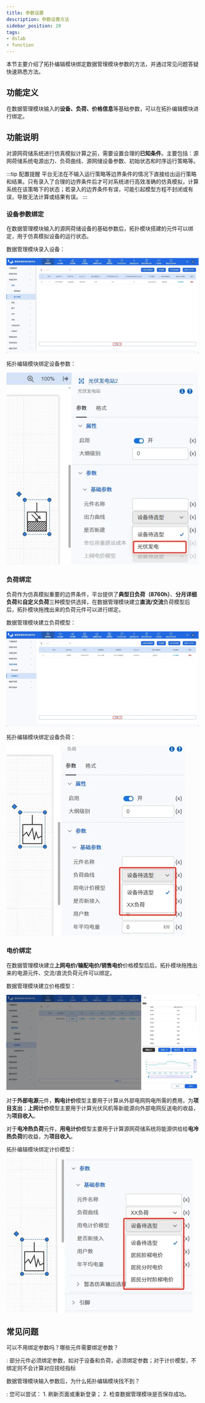 ```yaml
---
title: 参数设置
description: 参数设置方法
sidebar_position: 20
tags:
- dslab
- function
---
```


本节主要介绍了拓扑编辑模块绑定数据管理模块参数的方法，并通过常见问题答疑快速熟悉方法。

## 功能定义

在数据管理模块输入的**设备、负荷、价格信息**等基础参数，可以在拓扑编辑模块进行绑定。

## 功能说明

对源网荷储系统进行仿真模拟计算之前，需要设置合理的**已知条件**。主要包括：源网荷储系统电源出力、负荷曲线、源网储设备参数、初始状态和时序运行策略等。

:::tip 配置提醒
平台无法在不输入运行策略等边界条件的情况下直接给出运行策略和结果。只有录入了合理的边界条件后才可对系统进行高效准确的仿真模拟，计算系统在该策略下的状态；若录入的边界条件有误，可能引起模型方程不封闭或有误，导致无法计算或结果有误。
:::

### 设备参数绑定

在数据管理模块输入的源网荷储设备的基础参数后，拓扑模块搭建的元件可以绑定，用于仿真模拟设备的运行状态。

数据管理模块录入设备：

![数据管理模块录入设备](./device-new.png "数据管理模块录入设备")

拓扑编辑模块绑定设备参数：

![拓扑编辑模块绑定设备](./device.png "拓扑编辑模块绑定设备")

### 负荷绑定

负荷作为仿真模拟重要的边界条件，平台提供了**典型日负荷（8760h）**、**分月详细负荷**和**自定义负荷**三种模型供选择，在数据管理模块建立**直流/交流**负荷模型后后，拓扑模块拖拽出来的负荷元件可以进行绑定。

数据管理模块建立负荷模型：

![负荷](./loadnew.png "负荷")

拓扑编辑模块绑定设备负荷：

![绑定负荷](./load.png "绑定负荷")

### 电价绑定

在数据管理模块建立**上网电价/输配电价/销售电价**价格模型后后，拓扑模块拖拽出来的电源元件、交流/直流负荷元件可以绑定。

数据管理模块建立价格模型：

![电价](./price-timediff.png "电价")

对于**外部电源**元件，**购电计价**模型主要用于计算从外部电网购电所需的费用，为**项目支出**；**上网计价**模型主要用于计算光伏风机等新能源向外部电网反送电的收益，为**项目收入**。

对于**电冷热负荷**元件，**用电计价**模型主要用于计算源网荷储系统将能源供给给**电冷热负荷**的收益，为**项目收入**。

拓扑编辑模块绑定计价模型：

![绑定电价](./price.png "绑定电价")


## 常见问题


可以不用绑定参数吗？哪些元件需要绑定参数？

:
    部分元件必须绑定参数，如对于设备和负荷，必须绑定参数；对于计价模型，不绑定则不会计算对应技经指标

数据管理模块输入参数后，为什么拓扑编辑模块找不到？ 

:
    您可以尝试： 1. 刷新页面或重新登录； 2. 检查数据管理模块是否保存成功。